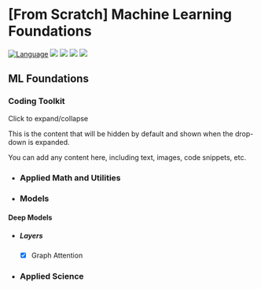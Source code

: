 # [From Scratch] Machine Learning Foundations

[![Language](https://img.shields.io/badge/python-3.8-blue.svg)](https://www.python.org)
![](https://img.shields.io/github/issues/akashsonowal/ml-with-akash?style=plastic)
![](https://img.shields.io/github/forks/akashsonowal/ml-with-akash)
![](https://img.shields.io/github/stars/akashsonowal/ml-with-akash)
![](https://img.shields.io/github/license/akashsonowal/ml-with-akash)


## ML Foundations

### Coding Toolkit

<!-- <details> -->
  <summary>Click to expand/collapse</summary>
  
  This is the content that will be hidden by default and shown when the drop-down is expanded.
  
  You can add any content here, including text, images, code snippets, etc.
<!-- </details> -->

- ### Applied Math and Utilities

- ### Models

#### Deep Models

- ##### Layers
  - [x] Graph Attention

- ### Applied Science
